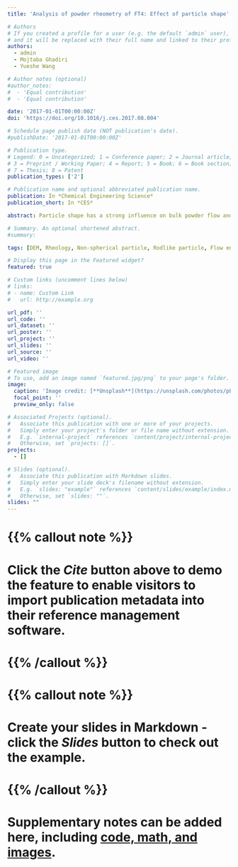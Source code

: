 ```yaml
---
title: 'Analysis of powder rheometry of FT4: Effect of particle shape'

# Authors
# If you created a profile for a user (e.g. the default `admin` user), write the username (folder name) here
# and it will be replaced with their full name and linked to their profile.
authors:
  - admin
  - Mojtaba Ghadiri
  - Yueshe Wang

# Author notes (optional)
#author_notes:
#  - 'Equal contribution'
#  - 'Equal contribution'

date: '2017-01-01T00:00:00Z'
doi: 'https://doi.org/10.1016/j.ces.2017.08.004'

# Schedule page publish date (NOT publication's date).
#publishDate: '2017-01-01T00:00:00Z'

# Publication type.
# Legend: 0 = Uncategorized; 1 = Conference paper; 2 = Journal article;
# 3 = Preprint / Working Paper; 4 = Report; 5 = Book; 6 = Book section;
# 7 = Thesis; 8 = Patent
publication_types: ['2']

# Publication name and optional abbreviated publication name.
publication: In *Chemical Engineering Science*
publication_short: In *CES*

abstract: Particle shape has a strong influence on bulk powder flow and its associated rheology. It promotes mechanical arching and adversely affects fast feeding and dosing. We use the FT4 powder rheometer of Freeman Technology to experimentally characterise the particle flow asa function of the shear strain rate, and to predict its dynamics for rod-shape particles using the discrete element method. The results show a strong realignment of the orientation of particles in the horizontal plane as the bed is sheared by the blade motion. The flow energy required for agitating a bed of rodlike particles is much larger than that of spheres and it increases with the aspect ratio, due to a combined effect of the coordination number and excluded volume. The flowability of rodlike particles can be improved by the addition of spheres, and can be well predicted by the mathematical model developed in this work. The bulk friction coefficient of the binary mixture is a linear function of the volume fraction of its components. The flow energy correlates well with the shear stress arising in front of the blade, considering the effect of the bulk friction coefficient.

# Summary. An optional shortened abstract.
#summary: 

tags: [DEM, Rheology, Non-spherical particle, Rodlike particle, Flow energy]

# Display this page in the Featured widget?
featured: true

# Custom links (uncomment lines below)
# links:
# - name: Custom Link
#   url: http://example.org

url_pdf: ''
url_code: ''
url_dataset: ''
url_poster: ''
url_project: ''
url_slides: ''
url_source: ''
url_video: ''

# Featured image
# To use, add an image named `featured.jpg/png` to your page's folder.
image:
  caption: 'Image credit: [**Unsplash**](https://unsplash.com/photos/pLCdAaMFLTE)'
  focal_point: ''
  preview_only: false

# Associated Projects (optional).
#   Associate this publication with one or more of your projects.
#   Simply enter your project's folder or file name without extension.
#   E.g. `internal-project` references `content/project/internal-project/index.md`.
#   Otherwise, set `projects: []`.
projects:
  - []

# Slides (optional).
#   Associate this publication with Markdown slides.
#   Simply enter your slide deck's filename without extension.
#   E.g. `slides: "example"` references `content/slides/example/index.md`.
#   Otherwise, set `slides: ""`.
slides: ""
---
```


# {{% callout note %}}
# Click the _Cite_ button above to demo the feature to enable visitors to import publication metadata into their reference management software.
# {{% /callout %}}

# {{% callout note %}}
# Create your slides in Markdown - click the _Slides_ button to check out the example.
# {{% /callout %}}

# Supplementary notes can be added here, including [code, math, and images](https://wowchemy.com/docs/writing-markdown-latex/).
